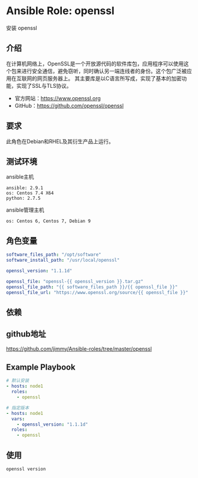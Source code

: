 # Ansible Role: openssl

安装 openssl

## 介绍
在计算机网络上，OpenSSL是一个开放源代码的软件库包，应用程序可以使用这个包来进行安全通信，避免窃听，同时确认另一端连线者的身份。这个包广泛被应用在互联网的网页服务器上。 其主要库是以C语言所写成，实现了基本的加密功能，实现了SSL与TLS协议。

- 官方网站：https://www.openssl.org
- GitHub：https://github.com/openssl/openssl

## 要求

此角色在Debian和RHEL及其衍生产品上运行。

## 测试环境

ansible主机

    ansible: 2.9.1
    os: Centos 7.4 X64
    python: 2.7.5

ansible管理主机

    os: Centos 6, Centos 7, Debian 9

## 角色变量

```yaml
software_files_path: "/opt/software"
software_install_path: "/usr/local/openssl"

openssl_version: "1.1.1d"

openssl_file: "openssl-{{ openssl_version }}.tar.gz"
openssl_file_path: "{{ software_files_path }}/{{ openssl_file }}"
openssl_file_url: "https://www.openssl.org/source/{{ openssl_file }}"

```

## 依赖


## github地址
https://github.com/jimmy/Ansible-roles/tree/master/openssl

## Example Playbook
```yaml
# 默认安装
- hosts: node1
  roles:
    - openssl

# 指定版本
- hosts: node1
  vars:
    - openssl_version: "1.1.1d"
  roles:
    - openssl
```
## 使用

```
openssl version
```